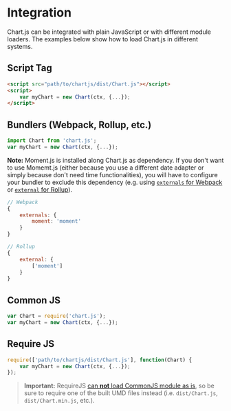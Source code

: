 # Integration

Chart.js can be integrated with plain JavaScript or with different module loaders. The examples below show how to load Chart.js in different systems.

## Script Tag

```html
<script src="path/to/chartjs/dist/Chart.js"></script>
<script>
    var myChart = new Chart(ctx, {...});
</script>
```

## Bundlers (Webpack, Rollup, etc.)

```javascript
import Chart from 'chart.js';
var myChart = new Chart(ctx, {...});
```

**Note:** Moment.js is installed along Chart.js as dependency. If you don't want to use Momemt.js (either because you use a different date adapter or simply because don't need time functionalities), you will have to configure your bundler to exclude this dependency (e.g. using [`externals` for Webpack](https://webpack.js.org/configuration/externals/) or [`external` for Rollup](https://rollupjs.org/guide/en#peer-dependencies)).

```javascript
// Webpack
{
    externals: {
        moment: 'moment'
    }
}
```

```javascript
// Rollup
{
    external: {
        ['moment']
    }
}
```

## Common JS

```javascript
var Chart = require('chart.js');
var myChart = new Chart(ctx, {...});
```

## Require JS

```javascript
require(['path/to/chartjs/dist/Chart.js'], function(Chart) {
    var myChart = new Chart(ctx, {...});
});
```

> **Important:** RequireJS [can **not** load CommonJS module as is](https://requirejs.org/docs/commonjs.html#intro), so be sure to require one of the built UMD files instead (i.e. `dist/Chart.js`, `dist/Chart.min.js`, etc.).

